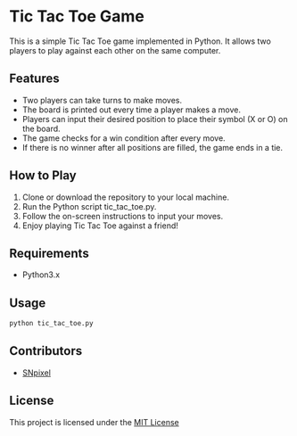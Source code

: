 
# Tic Tac Toe Game

This is a simple Tic Tac Toe game implemented in Python. It allows two players to play against each other on the same computer.


## Features

- Two players can take turns to make moves.
- The board is printed out every time a player makes a move.
- Players can input their desired position to place their symbol (X or O) on the board.
- The game checks for a win condition after every move.
- If there is no winner after all positions are filled, the game ends in a tie.

## How to Play

1. Clone or download the repository to your local machine.
2. Run the Python script tic_tac_toe.py.
3. Follow the on-screen instructions to input your moves.
4. Enjoy playing Tic Tac Toe against a friend!
## Requirements
- Python3.x
## Usage
```bash
python tic_tac_toe.py

```


## Contributors

- [SNpixel](https://github.com/SNpixel)


## License

This project is licensed under the [MIT License](https://choosealicense.com/licenses/mit/)

